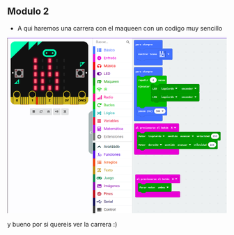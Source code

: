 ## Modulo 2

- A qui haremos una carrera con el maqueen con un codigo muy sencillo

![image text](carrera.png) 

y bueno por si quereis ver la carrera :)

